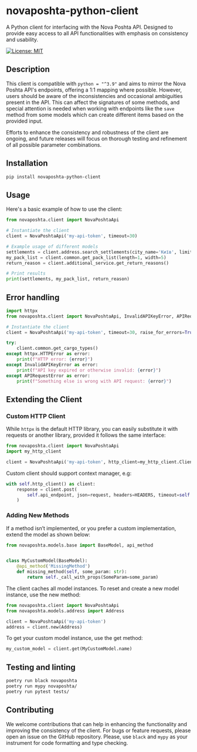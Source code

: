 # novaposhta-python-client

A Python client for interfacing with the Nova Poshta API. Designed to provide easy access to all API functionalities
with emphasis on consistency and usability.

[![License: MIT](https://img.shields.io/badge/License-MIT-yellow.svg)](https://opensource.org/licenses/MIT)


## Description

This client is compatible with `python = "^3.9"` and aims to mirror the Nova Poshta API's endpoints, offering a 1:1
mapping where possible. However, users should be aware of the inconsistencies and occasional ambiguities present in the
API. This can affect the signatures of some methods, and special attention is needed when working with endpoints like
the `save` method from some models which can create different items based on the provided input.

Efforts to enhance the consistency and robustness of the client are ongoing, and future releases will focus on thorough
testing and refinement of all possible parameter combinations.

## Installation

```bash
pip install novaposhta-python-client
```

## Usage

Here's a basic example of how to use the client:

```python
from novaposhta.client import NovaPoshtaApi

# Instantiate the client
client = NovaPoshtaApi('my-api-token', timeout=30)

# Example usage of different models
settlements = client.address.search_settlements(city_name='Київ', limit=5)
my_pack_list = client.common.get_pack_list(length=1, width=5)
return_reason = client.additional_service.get_return_reasons()

# Print results
print(settlements, my_pack_list, return_reason)
```

## Error handling

```python
import httpx
from novaposhta.client import NovaPoshtaApi, InvalidAPIKeyError, APIRequestError

# Instantiate the client
client = NovaPoshtaApi('my-api-token', timeout=30, raise_for_errors=True)

try:
    client.common.get_cargo_types()
except httpx.HTTPError as error:
    print(f"HTTP error: {error}")
except InvalidAPIKeyError as error:
    print(f"API key expired or otherwise invalid: {error}")
except APIRequestError as error:
    print(f"Something else is wrong with API request: {error}")
```

## Extending the Client

### Custom HTTP Client

While `httpx` is the default HTTP library, you can easily substitute it with requests or another library, provided it
follows the same interface:

```python
from novaposhta.client import NovaPoshtaApi
import my_http_client

client = NovaPoshtaApi('my-api-token', http_client=my_http_client.Client)
```

Custom client should support context manager, e.g:

```python
with self.http_client() as client:
    response = client.post(
        self.api_endpoint, json=request, headers=HEADERS, timeout=self.timeout
    )
```

### Adding New Methods

If a method isn’t implemented, or you prefer a custom implementation, extend the model as shown below:

```python
from novaposhta.models.base import BaseModel, api_method


class MyCustomModel(BaseModel):
    @api_method('MissingMethod')
    def missing_method(self, some_param: str):
        return self._call_with_props(SomeParam=some_param)
```

The client caches all model instances. To reset and create a new model instance, use the new method:

```python
from novaposhta.client import NovaPoshtaApi
from novaposhta.models.address import Address

client = NovaPoshtaApi('my-api-token')
address = client.new(Address)
```

To get your custom model instance, use the get method:

```python
my_custom_model = client.get(MyCustomModel.name)
```

## Testing and linting

```bash
poetry run black novaposhta
poetry run mypy novaposhta/
poetry run pytest tests/
```

## Contributing

We welcome contributions that can help in enhancing the functionality and improving the consistency of the client. For
bugs or feature requests, please open an issue on the GitHub repository.
Please, use `black` and `mypy` as your instrument for code formatting and type checking.
